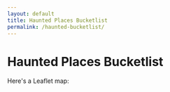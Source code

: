 ```yaml
---
layout: default
title: Haunted Places Bucketlist
permalink: /haunted-bucketlist/
---
```


# Haunted Places Bucketlist

Here's a Leaflet map:

<div id="map" style="height: 300px;"></div>

<script>
  var map = L.map('map').setView([51.505, -0.09], 13);
  L.tileLayer('https://{s}.tile.openstreetmap.org/{z}/{x}/{y}.png').addTo(map);
</script>

